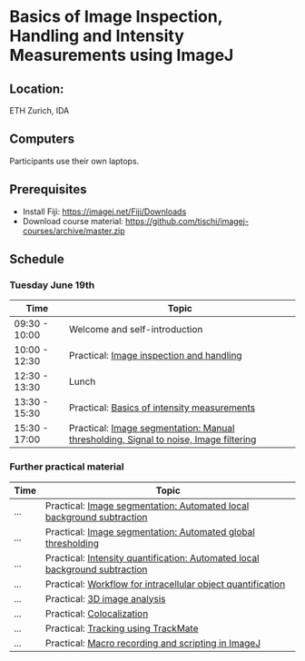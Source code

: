 # Basics of Image Inspection, Handling and Intensity Measurements using ImageJ

## Location:

ETH Zurich, IDA

## Computers

Participants use their own laptops.

## Prerequisites

- Install Fiji: https://imagej.net/Fiji/Downloads
- Download course material: https://github.com/tischi/imagej-courses/archive/master.zip

## Schedule

### Tuesday June 19th

| Time | Topic |
|------|-------|
| 09:30 - 10:00 | Welcome and self-introduction |
| 10:00 - 12:30 | Practical: [Image inspection and handling](https://github.com/tischi/imagej-courses/blob/master/practicals/basic-image-inspection-and-handling.md) |
| 12:30 - 13:30 | Lunch |
| 13:30 - 15:30 | Practical: [Basics of intensity measurements](https://github.com/tischi/imagej-courses/blob/master/practicals/intensity-quantification.md)
| 15:30 - 17:00 | Practical: [Image segmentation: Manual thresholding, Signal to noise, Image filtering](https://github.com/tischi/imagej-courses/blob/master/practicals/image-segmentation.md) |

### Further practical material

| Time | Topic |
|------|-------|
| ...| Practical: [Image segmentation: Automated local background subtraction](https://github.com/tischi/imagej-courses/blob/master/practicals/workflow-2d-intracellular-spot-detection.md#local-background-subtraction-) |
| ... | Practical: [Image segmentation: Automated global thresholding](https://github.com/tischi/imagej-courses/blob/master/practicals/image-segmentation.md#automated-global-thresholding)|
| ... | Practical: [Intensity quantification: Automated local background subtraction](https://github.com/tischi/imagej-courses/blob/master/practicals/automated-local-background-subtraction-for-intensity-quantifications.md#intensity-measurements-with-automated-local-background-subtraction--) |
| ... | Practical: [Workflow for intracellular object quantification](https://github.com/tischi/imagej-courses/blob/master/practicals/workflow-2d-intracellular-spot-detection.md#workflow-autophagosome-quantification) | 
| ... | Practical: [3D image analysis](https://github.com/tischi/imagej-courses/blob/master/practicals/3D-analysis.md) |
| ... | Practical: [Colocalization](https://github.com/tischi/imagej-courses/blob/master/practicals/colocalisation.md#colocalisation) |
| ...| Practical: [Tracking using TrackMate](https://github.com/tischi/imagej-courses/blob/master/practicals/tracking-with-trackmate.md)  |
| ... | Practical: [Macro recording and scripting in ImageJ](https://github.com/tischi/imagej-courses/blob/master/practicals/macro-recording.md) |


